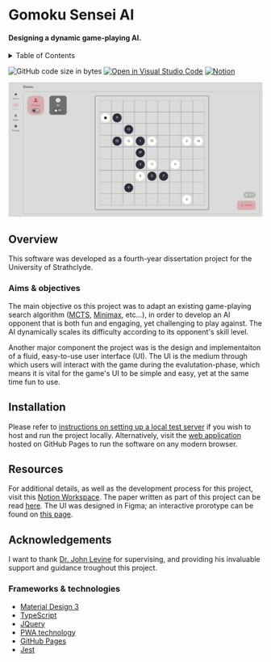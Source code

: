 # Gomoku Sensei AI
#### Designing a dynamic game-playing AI.

<details>
    <summary> Table of Contents </summary>
    <ol> 
        <li> <a href="#overview"> Overview </a> </li>
            <ol>
                <li> <a href="#aims--objectives"> Aims & objectives </a> </li>
            </ol>
        <li> <a href="#installation"> Installation </a> </li>
        <li> <a href="#resources"> Resources </a> </li>
        <li> <a href="#acknoledgements"> Acknowledgements </a> </li>
            <ol>
                <li> <a href="#frameworks--technologies"> Frameworks & technologies </a> </li>
            </ol>
    </ol>
</details>

![GitHub code size in bytes](https://img.shields.io/github/languages/code-size/HaresMahmood/gomoku-sensei)
[![Open in Visual Studio Code](https://open.vscode.dev/badges/open-in-vscode.svg)](https://open.vscode.dev/HaresMahmood/gomoku-sensei)
[![Notion](https://img.shields.io/badge/Notion-%23000000.svg?style=for-the-badge&logo=notion&logoColor=white)](https://opposite-brain-cb0.notion.site/CS408-1e5c4e3c9b0d4291b6a968855d9270e9)

![Screenshot](./res/screenshot.png)

## Overview
This software was developed as a fourth-year dissertation project for the University of Strathclyde.

### Aims & objectives
The main objective os this project was to adapt an existing game-playing search algorithm ([MCTS](https://en.wikipedia.org/wiki/Monte_Carlo_tree_search), [Minimax](https://en.wikipedia.org/wiki/Minimax), etc...), in order to develop an AI opponent that is both fun and engaging, yet challenging to play against. The AI dynamically scales its difficulty according to its opponent's skill level.

Another major component the project was is the design and implementaiton of a fluid, easy-to-use user interface (UI). The UI is the medium through which users will interact with the game during the evalutation-phase, which means it is vital for the game's UI to be simple and easy, yet at the same time fun to use.

## Installation
Please refer to [instructions on setting up a local test server](https://developer.mozilla.org/en-US/docs/Learn/Common_questions/set_up_a_local_testing_server) if you wish to host and run the project locally. Alternatively, visit the [web application](https://haresmahmood.github.io/gomoku-sensei/) hosted on GitHub Pages to run the software on any modern browser.

## Resources
For additional details, as well as the development process for this project, visit this [Notion Workspace](https://opposite-brain-cb0.notion.site/CS408-1e5c4e3c9b0d4291b6a968855d9270e9). The paper written as part of this project can be read [here](https://drive.google.com/file/d/1mnz7TNERF8jVEQjdcrgVpBM5L8kvzhrm/view?usp=sharing). The UI was designed in Figma; an interactive prorotype can be found on [this page](https://www.figma.com/proto/uhH23aRZvGQsOViY0bnnVP/Gomoku?node-id=64%3A19).

## Acknowledgements
I want to thank [Dr. John Levine](https://www.strath.ac.uk/staff/levinejohndr/) for supervising, and providing his invaluable support and guidance troughout this project.

### Frameworks & technologies
* [Material Design 3](https://m3.material.io/)
* [TypeScript](https://www.typescriptlang.org/)
* [JQuery](https://jquery.com/)
* [PWA technology](https://web.dev/progressive-web-apps/)
* [GitHub Pages](https://pages.github.com/)
* [Jest](https://jestjs.io/)
